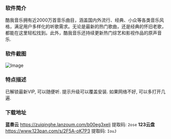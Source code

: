 ### 软件简介
酷我音乐拥有近2000万首音乐曲目，涵盖国内外流行、经典、小众等各类音乐风格，满足用户多样化的听歌需求。无论是最新的热门歌曲，还是经典的怀旧老歌，都能在这里轻松找到。此外，酷我音乐还持续更新热门综艺和影视作品的原声音乐.

### 软件截图
![Image](https://blog.aklin.cn/images/KWMusic.png)

### 特点描述
已解锁最新VIP, 可以随便听.
提示升级可以覆盖安装.
如果网络不好, 可以多打开几遍.

### 下载地址
**蓝奏云**  https://zuiqinghe.lanzoum.com/b00eg3xeli  提取码: `2ose`
**123云盘**  https://www.123pan.com/s/2F5A-oK7P3  提取码: `IouJ`